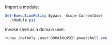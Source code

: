 Import a module:

```powershell
Set-ExecutionPolicy Bypass -Scope CurrentUser
. .\Module.ps1
```

Invoke shell as a domain user:

```powershell
runas /netonly /user:DOMAIN\USER powershell.exe
```